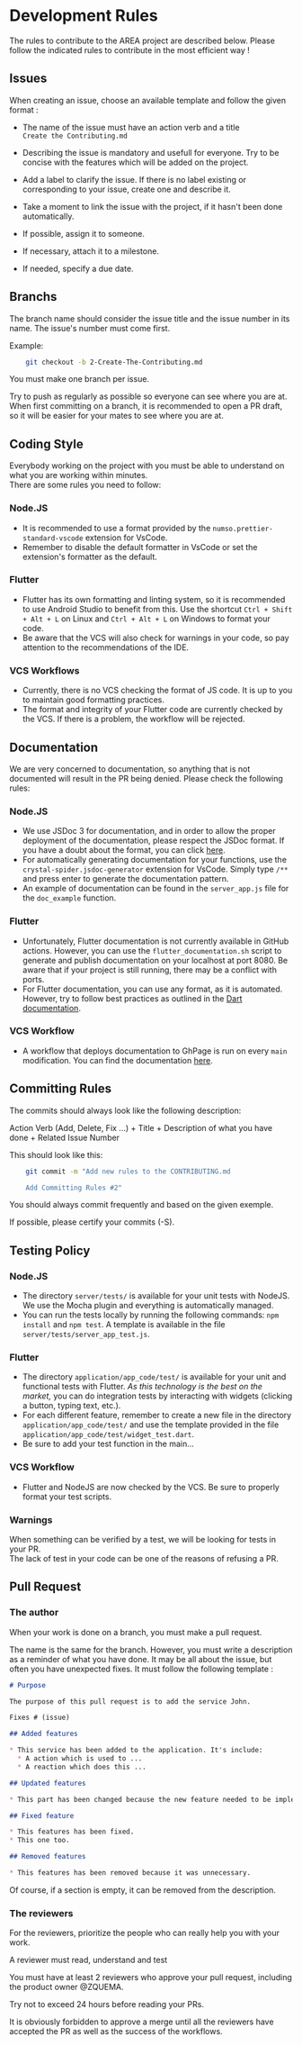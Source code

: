# Development Rules

The rules to contribute to the AREA project are described below.
Please follow the indicated rules to contribute in the most efficient way !

## Issues

When creating an issue, choose an available template and follow the given format :

* The name of the issue must have an action verb and a title <br>
`Create the Contributing.md`

* Describing the issue is mandatory and usefull for everyone. Try to be concise with the features which will be added on the project.

* Add a label to clarify the issue. If there is no label existing or corresponding to your issue, create one and describe it.

* Take a moment to link the issue with the project, if it hasn't been done automatically.

* If possible, assign it to someone.

* If necessary, attach it to a milestone.

* If needed, specify a due date.

## Branchs

The branch name should consider the issue title and the issue number in its name. The issue's number must come first.

Example:

```bash
    git checkout -b 2-Create-The-Contributing.md
```

You must make one branch per issue.

Try to push as regularly as possible so everyone can see where you are at.
When first committing on a branch, it is recommended to open a PR draft, so it will be easier for your mates to see where you are at.

## Coding Style

Everybody working on the project with you must be able to understand on what you are working within minutes. </br>
There are some rules you need to follow:

### Node.JS

* It is recommended to use a format provided by the `numso.prettier-standard-vscode` extension for VsCode.
* Remember to disable the default formatter in VsCode or set the extension's formatter as the default.

### Flutter

* Flutter has its own formatting and linting system, so it is recommended to use Android Studio to benefit from this. Use the shortcut `Ctrl + Shift + Alt + L` on Linux and `Ctrl + Alt + L` on Windows to format your code.
* Be aware that the VCS will also check for warnings in your code, so pay attention to the recommendations of the IDE.

### VCS Workflows

* Currently, there is no VCS checking the format of JS code. It is up to you to maintain good formatting practices.
* The format and integrity of your Flutter code are currently checked by the VCS. If there is a problem, the workflow will be rejected.

## Documentation

We are very concerned to documentation, so anything that is not documented will result in the PR being denied. Please check the following rules:

### Node.JS

* We use JSDoc 3 for documentation, and in order to allow the proper deployment of the documentation, please respect the JSDoc format. If you have a doubt about the format, you can click [here](https://jsdoc.app/howto-commonjs-modules.html).
* For automatically generating documentation for your functions, use the `crystal-spider.jsdoc-generator` extension for VsCode. Simply type `/**` and press enter to generate the documentation pattern.
* An example of documentation can be found in the `server_app.js` file for the `doc_example` function.

### Flutter

* Unfortunately, Flutter documentation is not currently available in GitHub actions. However, you can use the `flutter_documentation.sh` script to generate and publish documentation on your localhost at port 8080. Be aware that if your project is still running, there may be a conflict with ports.
* For Flutter documentation, you can use any format, as it is automated. However, try to follow best practices as outlined in the [Dart documentation](https://dart.dev/guides/language/effective-dart/documentation).

### VCS Workflow

* A workflow that deploys documentation to GhPage is run on every `main` modification. You can find the documentation [here](https://epitech-nantes-tek3.github.io/A-equals-l-squared/).

## Committing Rules

The commits should always look like the following description:

Action Verb (Add, Delete, Fix ...) + Title + Description of what you have done + Related Issue Number

This should look like this:

```bash
    git commit -m "Add new rules to the CONTRIBUTING.md

    Add Committing Rules #2"
```

You should always commit frequently and based on the given exemple.

If possible, please certify your commits (-S).

## Testing Policy

### Node.JS

* The directory `server/tests/` is available for your unit tests with NodeJS. We use the Mocha plugin and everything is automatically managed.
* You can run the tests locally by running the following commands: `npm install` and `npm test`. A template is available in the file `server/tests/server_app_test.js`.

### Flutter

* The directory `application/app_code/test/` is available for your unit and functional tests with Flutter. *As this technology is the best on the market,* you can do integration tests by interacting with widgets (clicking a button, typing text, etc.).
* For each different feature, remember to create a new file in the directory `application/app_code/test/` and use the template provided in the file `application/app_code/test/widget_test.dart`.
* Be sure to add your test function in the main...

### VCS Workflow

* Flutter and NodeJS are now checked by the VCS. Be sure to properly format your test scripts.

### Warnings

When something can be verified by a test, we will be looking for tests in your PR. </br>
The lack of test in your code can be one of the reasons of refusing a PR.

## Pull Request

### The author

When your work is done on a branch, you must make a pull request.

The name is the same for the branch.
However, you must write a description as a reminder of what you have done.
It may be all about the issue, but often you have unexpected fixes.
It must follow the following template :

```md
# Purpose

The purpose of this pull request is to add the service John.

Fixes # (issue)

## Added features

* This service has been added to the application. It's include:
  * A action which is used to ...
  * A reaction which does this ...

## Updated features

* This part has been changed because the new feature needed to be implemented this way.

## Fixed feature

* This features has been fixed.
* This one too.

## Removed features

* This features has been removed because it was unnecessary.
```

Of course, if a section is empty, it can be removed from the description.

### The reviewers

For the reviewers, prioritize the people who can really help you with your work.

A reviewer must read, understand and test

You must have at least 2 reviewers who approve your pull request, including the product owner @ZQUEMA.

Try not to exceed 24 hours before reading your PRs.

It is obviously forbidden to approve a merge until all the reviewers have accepted the PR as well as the success of the workflows.
